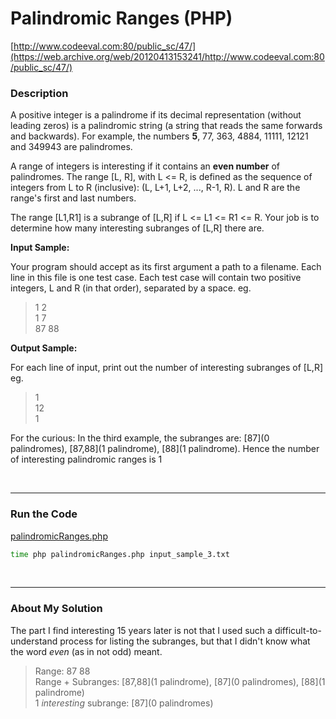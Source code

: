 # Palindromic Ranges (PHP)

[http://www.codeeval.com:80/public_sc/47/](https://web.archive.org/web/20120413153241/http://www.codeeval.com:80/public_sc/47/)

### Description

A positive integer is a palindrome if its decimal representation (without leading zeros) is a palindromic string (a string that reads the same forwards and backwards). For example, the numbers **5**, 77, 363, 4884, 11111, 12121 and 349943 are palindromes.

A range of integers is interesting if it contains an **even number** of palindromes. The range [L, R], with L <= R, is defined as the sequence of integers from L to R (inclusive): (L, L+1, L+2, \..., R-1, R). L and R are the range's first and last numbers.

The range [L1,R1] is a subrange of [L,R] if L <= L1 <= R1 <= R. Your job is to determine how many interesting subranges of [L,R] there are.

**Input Sample:**

Your program should accept as its first argument a path to a filename. Each line in this file is one test case. Each test case will contain two positive integers, L and R (in that order), separated by a space. eg. 

> 1 2<br />
1 7<br />
87 88

**Output Sample:**

For each line of input, print out the number of interesting subranges of [L,R] eg. 

> 1<br/>
12<br/>
1

For the curious: In the third example, the subranges are: [87](0 palindromes), [87,88](1 palindrome), [88](1 palindrome). Hence the number of interesting palindromic ranges is 1

<br />

---
### Run the Code

[palindromicRanges.php](./code/palindromicRanges.php)

```sh
time php palindromicRanges.php input_sample_3.txt
```

<br />

---
### About My Solution

The part I find interesting 15 years later is not that I used such a difficult-to-understand process for listing the subranges, but that I didn't know what the word *even* (as in not odd) meant.

> Range: 87 88<br />
Range + Subranges: [87,88](1 palindrome), [87](0 palindromes), [88](1 palindrome)<br />
1 *interesting* subrange: [87](0 palindromes)
